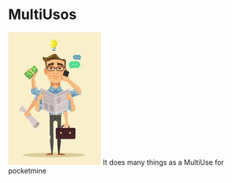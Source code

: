 # MultiUsos
<img src= "https://github.com/Trollhunters501/MultiUsos/blob/a40bee9408b5f991b05e94fba1dd797903ee1aa6/mediaimages.jpeg" />
It does many things as a MultiUse for pocketmine
